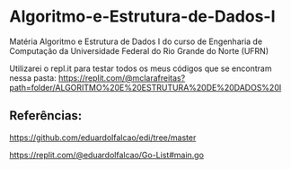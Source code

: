 # Algoritmo-e-Estrutura-de-Dados-I

Matéria Algoritmo e Estrutura de Dados I do curso de Engenharia de Computação da Universidade Federal do Rio Grande do Norte (UFRN)

Utilizarei o repl.it para testar todos os meus códigos que se encontram nessa pasta:
https://replit.com/@mclarafreitas?path=folder/ALGORITMO%20E%20ESTRUTURA%20DE%20DADOS%20I
## Referências:
https://github.com/eduardolfalcao/edi/tree/master

https://replit.com/@eduardolfalcao/Go-List#main.go

